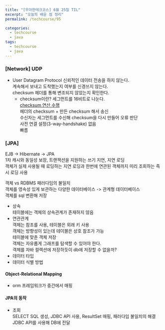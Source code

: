 ```yaml
---
title: "[우아한테크코스] 6월 25일 TIL"
excerpt: "오늘의 배운 점 정리"
permalink: /techcourse/95

categories:
  - techcourse
  - java
tags:
  - techcourse  
  - java
---   
```

### [Network] UDP  
- User Datagram Protocol
신뢰적인 데이터 전송을 하지 않는다.  
계속해서 보내고 도착했는지 여부를 신경쓰지 않는다.  
checksum 헤더를 통해 변조되지 않았는지 확인한다.  
    - checksum이란?
    세그먼트를 16비트로 나눈다.  
    [checksum 연산 수행](https://m.blog.naver.com/PostView.naver?isHttpsRedirect=true&blogId=acidc&logNo=221094378589)  
    헤더의 checksum + 만든 checksum 해서 송신  
    수신자는 세그먼트를 수신해 checksum을 다시 만들어 오류 판단  
사전 연결 설정(3-way-handshake) 없음  
빠름  

### [JPA]  
EJB -> Hibernate -> JPA  
1차 캐시와 동일성 보장, 트랜잭션을 지원하는 쓰기 지연, 지연 로딩  
객체가 실제 사용될 때 로딩하는 지연 로딩과 한번에 연관된 객체까지 미리 조회하는 즉시 로딩 사용  

객체 vs RDBMS 패러다임의 불일치  
객체를 영속성 있게 보관하는 다양한 데이터베이스 -> 관계형 데이터베이스  
객체를 sql 변환해 저장  
- 상속  
테이블에는 객체의 상속관계가 존재하지 않음  
- 연관관계  
객체는 참조를 사용, 테이블은 외래 키 사용  
객체는 방향성이 있는데 테이블은 상호 참조가 가능  
테이블에 맞춘 객체 저장  
객체는 자유롭게 그래프를 탐색할 수 있어야 한다.  
객체를 자바 컬렉션에 저장하듯이 db에 저장할 수 없을까?  
- 데이터 타입  
- 데이터 식별 방법  

#### Object-Relational Mapping  
- orm 프레임워크가 중간에서 매핑  

#### JPA의 동작  
- 조회  
SELECT SQL 생성, JDBC API 사용, ResultSet 매핑, 패러다임 불일치의 해결  
JDBC API를 사용해 DB에 전달  
